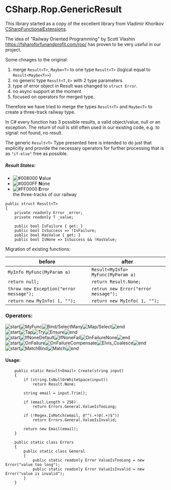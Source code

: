 # CSharp.Rop.GenericResult

This library started as a copy of the excellent library from Vladimir Khorikov [CSharpFunctionalExtensions](https://github.com/vkhorikov/CSharpFunctionalExtensions). 

The idea of "Railway Oriented Programming" by Scott Vlashin 
https://fsharpforfunandprofit.com/rop/ has proven to be very useful in our project.

Some chnages to the original:

1. merge `Result<T>`, `Maybe<T>` to one type `Result<T>` (logical equal to `Result<Maybe<T>>`)
2. no generic type `Result<T,E>` with 2 type parameters. 
3. type of error object in Result<T> was changed to `struct Error`.
4. no async support at the moment 
5. focused on operators for merged type.

Therefore we have tried to merge the types `Result<T>` and `Maybe<T>` to create a three-track railway type.

In C# every function has 3 possible results, a valid object/value, null or an exception.
The return of null is still often used in our existing code, e.g. to signal: not found, no result. 

The generic `Result<T>` Type presented here is intended to do just that explicitly and provide the necessary operators for further processing that is as `"if-else"` free as possible.

##### Result States:  
- ![#008000](https://placehold.it/15/008000/000000?text=+)  **V**alue  
- ![#0000FF](https://placehold.it/15/0000FF/000000?text=+)  **N**one  
- ![#FF0000](https://placehold.it/15/FF0000/000000?text=+)  **E**rror  
the three-tracks of our railway

```CSharp
public struct Result<T> 
{
    private readonly Error _error;
    private readonly T _value;

    public bool IsFailure { get; }
    public bool IsSuccess => !IsFailure;
    public bool HasValue { get; }
    public bool IsNone => IsSuccess && !HasValue;
````

Migration of existing functions:

before | after
------------ | -------------
`MyInfo MyFunc(MyParam a)` | `Result<MyInfo> MyFunc(MyParam a)`
`return null;` | `return Result.None;`
`throw new Exception("error message");` | `retrun new Error("error message");`
`return new MyInfo( 1, "");` | `return new MyInfo( 1, "");`

### Operators:
![start](images/margin_start.png)![MyFunc](images/MyFunc.png)![Bind/SelectMany](images/Bind_SelectMany.png)![Map/Select](images/Map_Select.png)![end](images/margin_end.png)  
![start](images/margin_start.png)![Tap](images/Tap.png)![Try](images/Try.png)![Ensure](images/Ensure.png)![end](images/margin_end.png)  
![start](images/margin_start.png)![IfNoneDefault](images/IfNoneDefault.png)![IfNoneFail](images/IfNoneFail.png)![OnFailureNone](images/OnFailureNone.png)![end](images/margin_end.png)  
![start](images/margin_start.png)![OnFailure](images/OnFailure.png)![OnFailureCompensate](images/OnFailureCompensate.png)![Elvis_Coalesce](images/Elvis_Coalesce.png)![end](images/margin_end.png)  
![start](images/margin_start.png)![MatchBind](images/MatchBind.png)![Match](images/Match.png)![end](images/margin_end.png)  


#### Usage:

```CSharp
    public static Result<Email> Create(string input)
    {
        if (string.IsNullOrWhiteSpace(input))
            return Result.None;
 
        string email = input.Trim();
 
        if (email.Length > 256)
            return Errors.General.ValueIsTooLong;
 
        if (!Regex.IsMatch(email, @"^(.+)@(.+)$"))
            return Errors.General.ValueIsInvalid;
 
        return new Email(email);
    }

    public static class Errors
    {
        public static class General
        {
            public static readonly Error ValueIsTooLong = new Error("value too long");
            public static readonly Error ValueIsInvalid = new Error("value is invalid");
        }
    }
```



